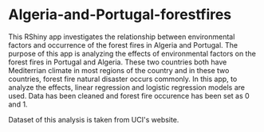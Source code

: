 # Algeria-and-Portugal-forestfires
This RShiny app investigates the relationship between environmental factors and occurrence of the forest fires in Algeria and Portugal.
The purpose of this app is analyzing the effects of environmental factors on the forest fires in Portugal and Algeria. These two countries both have Mediterrian climate in most regions of the country and in these two countries, forest fire natural disaster occurs commonly. In this app, to analyze the effects, linear regression and logistic regression models are used. Data has been cleaned and forest fire occurence has been set as 0 and 1.

Dataset of this analysis is taken from UCI's website.
